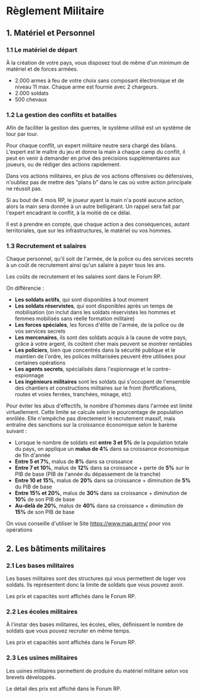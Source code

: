 # Règlement Militaire

## 1. Matériel et Personnel

### 1.1 Le matériel de départ

À la création de votre pays, vous disposez tout de même d'un minimum de matériel et de forces armées.

- 2.000 armes à feu de votre choix sans composant électronique et de niveau 11 max. Chaque arme est fournie avec 2 chargeurs.
- 2.000 soldats
- 500 chevaux

### 1.2 La gestion des conflits et batailles

Afin de faciliter la gestion des guerres, le système utilisé est un système de tour par tour.

Pour chaque conflit, un expert militaire neutre sera chargé des bilans. L'expert est le maître du jeu et donne la main à chaque camp du conflit, il peut en venir à demander en privé des précisions supplémentaires aux joueurs, ou de rédiger des actions rapidement.

Dans vos actions militaires, en plus de vos actions offensives ou défensives, n'oubliez pas de mettre des "plans b" dans le cas où votre action principale ne réussit pas.

Si au bout de 4 mois RP, le joueur ayant la main n'a posté aucune action, alors la main sera donnée à un autre belligérant. Un rappel sera fait par l'expert encadrant le conflit, à la moitié de ce délai.

Il est à prendre en compte, que chaque action a des conséquences, autant territoriales, que sur les infrastructures, le matériel ou vos hommes.

### 1.3 Recrutement et salaires

Chaque personnel, qu'il soit de l'armée, de la police ou des services secrets à un coût de recrutement ainsi qu'un salaire à payer tous les ans.

Les coûts de recrutement et les salaires sont dans le Forum RP.

On différencie :

- **Les soldats actifs**, qui sont disponibles à tout moment
- **Les soldats réservistes**, qui sont disponibles après un temps de mobilisation (on inclut dans les soldats réservistes les hommes et femmes mobilisés sans réelle formation militaire)
- **Les forces spéciales**, les forces d'élite de l'armée, de la police ou de vos services secrets
- **Les mercenaires**, ils sont des soldats acquis à la cause de votre pays, grâce à votre argent, ils coûtent cher mais peuvent se montrer rentables
- **Les policiers**, bien que concentrés dans la sécurité publique et le maintien de l'ordre, les polices militarisées peuvent être utilisées pour certaines opérations
- **Les agents secrets**, spécialisés dans l'espionnage et le contre-espionnage
- **Les ingénieurs militaires** sont les soldats qui s'occupent de l'ensemble des chantiers et constructions militaires sur le front (fortifications, routes et voies ferrées, tranchées, minage, etc)

Pour éviter les abus d'effectifs, le nombre d'hommes dans l'armée est limité virtuellement. Cette limite se calcule selon le pourcentage de population enrôlée. Elle n'empêche pas directement le recrutement massif, mais entraîne des sanctions sur la croissance économique selon le barème suivant :

- Lorsque le nombre de soldats est **entre 3 et 5%** de la population totale du pays, on applique un **malus de 4%** dans sa croissance économique de fin d'année
- **Entre 5 et 7%**, malus de **8%** dans sa croissance
- **Entre 7 et 10%**, malus de **12%** dans sa croissance + perte de **5%** sur le PIB de base (PIB de l'année du dépassement de la tranche)
- **Entre 10 et 15%**, malus de **20%** dans sa croissance + diminution de **5%** du PIB de base
- **Entre 15% et 20%**, malus de **30%** dans sa croissance + diminution de **10%** de son PIB de base
- **Au-delà de 20%**, malus de **40%** dans sa croissance + diminution de **15%** de son PIB de base

On vous conseille d'utiliser le Site https://www.map.army/ pour vos opérations

## 2. Les bâtiments militaires

### 2.1 Les bases militaires

Les bases militaires sont des structures qui vous permettent de loger vos soldats. Ils représentent donc la limite de soldats que vous pouvez avoir.

Les prix et capacités sont affichés dans le Forum RP.

### 2.2 Les écoles militaires

À l'instar des bases militaires, les écoles, elles, définissent le nombre de soldats que vous pouvez recruter en même temps.

Les prix et capacités sont affichés dans le Forum RP.

### 2.3 Les usines militaires

Les usines militaires permettent de produire du matériel militaire selon vos brevets développés.

Le détail des prix est affiché dans le Forum RP.

